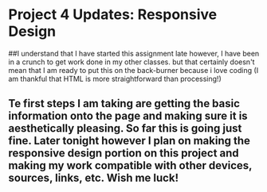 # Project 4 Updates: Responsive Design

##I understand that I have started this assignment late however, I have been in a crunch to get work done in my other classes. but that certainly doesn't mean that I am ready to put this on the back-burner because i love coding (I am thankful that HTML is more straightforward than processing!)

## Te first steps I am taking are getting the basic information onto the page and making sure it is aesthetically pleasing. So far this is going just fine. Later tonight however I plan on making the responsive design portion on this project and making my work compatible with other devices, sources, links, etc. Wish me luck!
